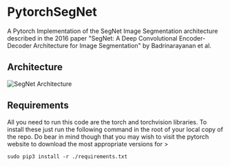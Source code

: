 # PytorchSegNet
A Pytorch Implementation of the SegNet Image Segmentation architecture described in the 2016 paper "SegNet: A Deep Convolutional Encoder-Decoder Architecture for Image Segmentation" by Badrinarayanan et al.

## Architecture

![SegNet Architecture](./segnet.png)

## Requirements

All you need to run this code are the torch and torchvision libraries.
To install these just run the following command in the root of your local copy of the repo.
Do bear in mind though that you may wish to visit the pytorch website to download the most appropriate versions for >
```
sudo pip3 install -r ./requirements.txt
```
